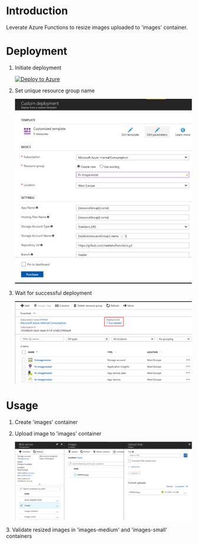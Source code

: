 ﻿# Introduction
Leverate Azure Functions to resize images uploaded to 'images' container.

# Deployment
1. Initiate deployment 
   
   [![Deploy to Azure](https://azuredeploy.net/deploybutton.png)](https://portal.azure.com/#create/Microsoft.Template/uri/https%3A%2F%2Fraw.githubusercontent.com%2Fmiartem%2FFunctions%2Fmaster%2FEXP.Functions%2FEXP.Functions.ImageResizer%2FDeployment%2Ftemplate.json) 

2. <div>
	<p>Set unique resource group name</p>
	<img src="Deployment%2FDocumentation%2FCustom%20deployment.PNG" width="600" title="Github Logo">
	</p>
   </div>
3. <div>
	<p>Wait for successful deployment</p>
	<img src="Deployment%2FDocumentation%2FResource%20group.PNG" width="600" title="Github Logo">
	</p>
</div>

# Usage

1. Create 'images' container
2. <div>
	<p>Upload image to 'images' container</p>
	<img src="Deployment%2FDocumentation%2FUpload%20image.PNG" width="600" title="Github Logo">
	</p>
</div>
3. Validate resized images in 'images-medium' and 'images-small' containers